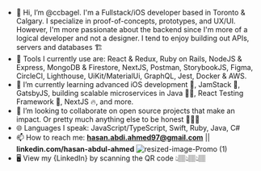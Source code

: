 - 👋 Hi, I’m @ccbagel. I'm a Fullstack/iOS developer based in Toronto & Calgary. I specialize in proof-of-concepts, prototypes, and UX/UI. However, I'm more passionate about the backend since I'm more of a logical developer and not a designer. I tend to enjoy building out APIs, servers and databases 🏗️
- 🧰 Tools I currently use are: React & Redux, Ruby on Rails, NodeJS & Express, MongoDB & Firestore, NextJS, Postman, StorybookJS, Figma, CircleCI, Lighthouse, UiKit/MaterialUi, GraphQL, Jest, Docker & AWS.
- 🌱 I’m currently learning advanced iOS development 📱, JamStack 🍓, GatsbyJS, building scalable microservices in Java 🤏🏽, React Testing Framework 🧪, NextJS 🔥, and more. 
- 🤝 I’m looking to collaborate on open source projects that make an impact. Or pretty much anything else to be honest 🤷🏽‍♂️
- 🌐 Languages I speak: JavaScript/TypeScript, Swift, Ruby, Java, C#
- 📫 How to reach me: **hasan.abdi.ahmed97@gmail.com** || **linkedin.com/hasan-abdul-ahmed** 
![resized-image-Promo (1)](https://user-images.githubusercontent.com/72423262/116749600-2d674880-a9cf-11eb-860f-a902c15c477a.jpeg)
- 🖥️ View my {LinkedIn} by scanning the QR code 👆🏽👆🏽👆🏽

